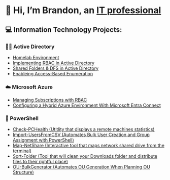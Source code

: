 # 👋 Hi, I’m Brandon, an [IT professional](https://www.linkedin.com/in/brandon-baker-402429231/)
## 💻 Information Technology Projects:
### 👨‍💻 Active Directory
- [Homelab Environment](https://github.com/Brandon-Baker11/Configuring-Active-Directory)
- [Implementing RBAC in Active Directory](https://github.com/Brandon-Baker11/Configuring-Active-Directory/blob/main/Active-Directory-Labs/Configuring-RBAC.md)
- [Shared Folders & DFS in Active Directory](https://github.com/Brandon-Baker11/Configuring-Active-Directory/blob/main/Active-Directory-Labs/Network-Shared-Folder-and-DFS-Setup.md)
- [Enableing Access-Based Enumeration](https://github.com/Brandon-Baker11/Configuring-Active-Directory/blob/main/Active-Directory-Labs/Access-Based-Enumeration.md)

### ☁️ Microsoft Azure
- [Managing Subscriptions with RBAC](https://github.com/Brandon-Baker11/Configuring-Active-Directory/blob/main/Azure-Labs/Subscription-and-RBAC-Management.md)
- [Configuring a Hybrid Azure Environment With Microsoft Entra Connect](https://github.com/Brandon-Baker11/Configuring-Active-Directory/blob/main/Docs/Configuring-MS-EntraID-Connect.md)

### 🤖 PowerShell
- [Check-PCHealth (Utitlity that displays a remote machines statistics)](https://github.com/Brandon-Baker11/Check-PCHealth/blob/main/README.md)
- [Import-UsersFromCSV (Automates Bulk User Creation and Group Assignment with PowerShell)](https://github.com/Brandon-Baker11/Recover-Drive)
- [Map-NetShare (Interactive tool that maps network shared drive from the terminal)](https://github.com/Brandon-Baker11/Map-NetShare)
- [Sort-Folder (Tool that will clean your Downloads folder and distribute files to their rightful place)](https://github.com/Brandon-Baker11/Sort-Folder)
- [OU-BulkGenerator (Automates OU Generation When Planning OU Structure)](https://github.com/Brandon-Baker11/Configuring-Active-Directory/blob/main/scripts/OU-BulGenerator/OU-BulkGenerator-Demo.md)
<!---
Brandon-Baker11/Brandon-Baker11 is a ✨ special ✨ repository because its `README.md` (this file) appears on your GitHub profile.
You can click the Preview link to take a look at your changes.
--->
